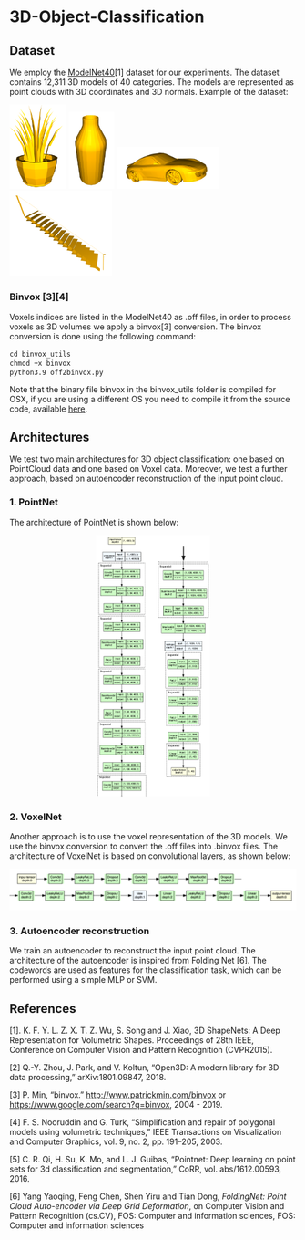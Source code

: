 # 3D-Object-Classification
 
## Dataset 
We employ the [ModelNet40](https://modelnet.cs.princeton.edu/)[1] dataset for our experiments. The dataset contains 12,311 3D models of 40 categories. The models are represented as point clouds with 3D coordinates and 3D normals.
Example of the dataset:

<p align="float">
  <img src="imgs/meshes/plant.png" width="100" title="Task">
  <img src="imgs/meshes/bottle.png" width="80" title="Task">
    <img src="imgs/meshes/car_2.png" width="180" title="Task">
  <img src="imgs/meshes/stairs.png" width="180" title="Task">

</p>

### Binvox [3][4]
Voxels indices are listed in the ModelNet40 as .off files, in order to process voxels as 3D volumes we apply a binvox[3] conversion.
The binvox conversion is done using the following command:
```
cd binvox_utils
chmod +x binvox
python3.9 off2binvox.py
```
Note that the binary file binvox in the binvox_utils folder is compiled for OSX, if you are using a different OS you need to compile it from the source code, available [here](https://www.patrickmin.com/binvox/).

## Architectures
We test two main architectures for 3D object classification: one based on PointCloud data and one based on Voxel data.
Moreover, we test a further approach, based on autoencoder reconstruction of the input point cloud.

### 1. PointNet
The architecture of PointNet is shown below:

<p align="center">
  <img src="imgs/pnet.png" width="200" title="PointNet">
</p>

### 2. VoxelNet
Another approach is to use the voxel representation of the 3D models. We use the binvox conversion to convert the .off files into .binvox files. The architecture of VoxelNet is based on convolutional layers, as shown below:


<p align="center">
  <img src="imgs/vnet.png" width="1000" title="voxnet">
</p>

### 3. Autoencoder reconstruction
We train an autoencoder to reconstruct the input point cloud. The architecture of the autoencoder is inspired from Folding Net [6]. The codewords are used as features for the classification task, which can be performed using a simple MLP or SVM.




## References
[1]. K. F. Y. L. Z. X. T. Z. Wu, S. Song and J. Xiao, 3D ShapeNets: A Deep Representation for Volumetric Shapes. Proceedings of 28th IEEE, Conference on Computer Vision and Pattern Recognition (CVPR2015).

[2] Q.-Y. Zhou, J. Park, and V. Koltun, “Open3D: A modern library for 3D data processing,” arXiv:1801.09847, 2018.

[3] P. Min, “binvox.” http://www.patrickmin.com/binvox or https://www.google.com/search?q=binvox, 2004 - 2019. 

[4] F. S. Nooruddin and G. Turk, “Simplification and repair of polygonal models using volumetric techniques,” IEEE Transactions on Visualization and Computer Graphics, vol. 9, no. 2, pp. 191–205, 2003.

[5] C. R. Qi, H. Su, K. Mo, and L. J. Guibas, “Pointnet: Deep learning on point sets for 3d classification and segmentation,” CoRR, vol. abs/1612.00593, 2016.

[6] Yang Yaoqing, Feng Chen, Shen Yiru and Tian Dong, *FoldingNet: Point Cloud Auto-encoder via Deep Grid Deformation*, on Computer Vision and Pattern Recognition (cs.CV), FOS: Computer and information sciences, FOS: Computer and information sciences